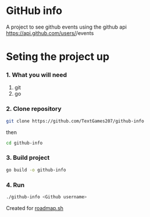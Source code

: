 # GitHub info

A project to see github events using the github api https://api.github.com/users/<username>/events

# Seting the project up

### 1. What you will need 
1. git
2. go

### 2. Clone repository
```bash
git clone https://github.com/TextGames207/github-info
```

then
```bash
cd github-info
```

### 3. Build project
```bash
go build -o github-info
```

### 4. Run 
```bash 
./github-info <Github username>
```

Created for [roadmap.sh](https://roadmap.sh/projects/github-user-activity)